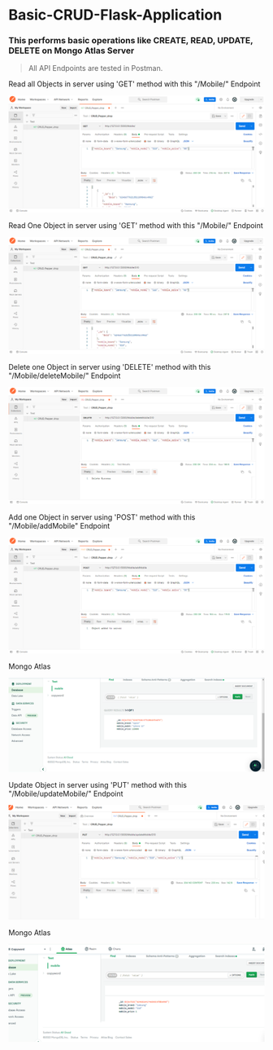 # Basic-CRUD-Flask-Application
### This performs basic operations like CREATE, READ, UPDATE, DELETE on Mongo Atlas Server 

>All API Endpoints are tested in Postman.

Read all Objects in server using 'GET' method with this "/Mobile/" Endpoint


![alt text](https://github.com/Anas-Dew/Basic-CRUD-Flask-Application/blob/main/postman_get_all.png "POstman GET ALL")


Read One Object  in server using 'GET' method with this "/Mobile/<modelName>" Endpoint
 
![alt text](https://github.com/Anas-Dew/Basic-CRUD-Flask-Application/blob/main/postman_get_one.png "POstman GET ALL")

Delete one Object in server using 'DELETE' method with this "/Mobile/deleteMobile/<modelName>" Endpoint
  
![alt text](https://github.com/Anas-Dew/Basic-CRUD-Flask-Application/blob/main/postman_delete_one.png "POstman GET ALL")
  

Add one Object in server using 'POST' method with this "/Mobile/addMobile" Endpoint

![alt text](https://github.com/Anas-Dew/Basic-CRUD-Flask-Application/blob/main/postman_add_one.png "POstman GET ALL")

Mongo Atlas
  
![alt text](https://github.com/Anas-Dew/Basic-CRUD-Flask-Application/blob/main/Mongo_db_new_added.png "Mongo")

Update Object in server using 'PUT' method with this "/Mobile/updateMobile/<modelName>" Endpoint

![alt text](https://github.com/Anas-Dew/Basic-CRUD-Flask-Application/blob/main/postman_update.png "POstman update one")
 
 Mongo Atlas
 
 ![alt text](https://github.com/Anas-Dew/Basic-CRUD-Flask-Application/blob/main/mongo_update.png "Mongo")



